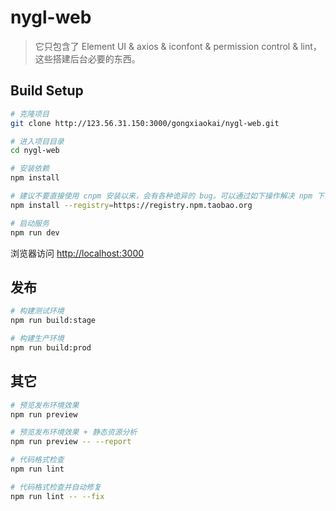 # nygl-web

>它只包含了 Element UI & axios & iconfont & permission control & lint，这些搭建后台必要的东西。

[comment]: <> ( 如果你想要根据用户角色来动态生成侧边栏和 router，你可以使用该分支[permission-control]&#40;https://github.com/PanJiaChen/vue-admin-template/tree/permission-control&#41;)

## Build Setup

```bash
# 克隆项目
git clone http://123.56.31.150:3000/gongxiaokai/nygl-web.git

# 进入项目目录
cd nygl-web

# 安装依赖
npm install

# 建议不要直接使用 cnpm 安装以来，会有各种诡异的 bug。可以通过如下操作解决 npm 下载速度慢的问题
npm install --registry=https://registry.npm.taobao.org

# 启动服务
npm run dev
```

浏览器访问 [http://localhost:3000](http://localhost:3000)

## 发布

```bash
# 构建测试环境
npm run build:stage

# 构建生产环境
npm run build:prod
```

## 其它

```bash
# 预览发布环境效果
npm run preview

# 预览发布环境效果 + 静态资源分析
npm run preview -- --report

# 代码格式检查
npm run lint

# 代码格式检查并自动修复
npm run lint -- --fix
```
